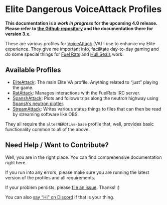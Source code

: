 # Elite Dangerous VoiceAttack Profiles

**This documentation is a _work in progress_ for the upcoming 4.0 release.
Please refer to [the Github
repository](https://github.com/alterNERDtive/VoiceAttack-profiles) and the
documentation there for version 3.x.**

These are various profiles for [VoiceAttack](https://voiceattack.com) (VA) I use 
to enhance my Elite experience. They give me important info, facilitate 
day-to-day gaming and do some special things for [Fuel 
Rats](https://fuelrats.com) and [Hull Seals](https://hullseals.space) work.

## Available Profiles

* [EliteAttack](EliteAttack): The main Elite VA profile. Anything related to
  “just” playing the game.
* [RatAttack](RatAttack): Manages interactions with the FuelRats IRC server.
* [SpanshAttack](SpanshAttack): Plots and follows trips along the neutron
  highway using [Spansh’s neutron plotter](https://spansh.co.uk/plotter).
* [StreamAttack](StreamAttack): Writes various status things to files that can
  then be read by streaming software like OBS.

They all require the `alterNERDtive-base` profile that, well, provides basic
functionality common to all of the above.

## Need Help / Want to Contribute?

Well, you are in the right place. You can find comprehensive documentation right
here.

If you run into any errors, please make sure you are running the latest version
of the profiles and all requirements.

If your problem persists, please [file an
issue](https://github.com/alterNERDtive/VoiceAttack-profiles/issues). Thanks! :)

You can also [say “Hi” on Discord](https://discord.gg/kXtXm54) if that is your 
thing.
